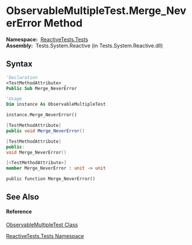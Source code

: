 # ObservableMultipleTest.Merge\_NeverError Method

**Namespace:**  [ReactiveTests.Tests](ReactiveTests.Tests\ReactiveTests.Tests.md)  
**Assembly:**  Tests.System.Reactive (in Tests.System.Reactive.dll)

## Syntax

```vb
'Declaration
<TestMethodAttribute> _
Public Sub Merge_NeverError
```

```vb
'Usage
Dim instance As ObservableMultipleTest

instance.Merge_NeverError()
```

```csharp
[TestMethodAttribute]
public void Merge_NeverError()
```

```c++
[TestMethodAttribute]
public:
void Merge_NeverError()
```

```fsharp
[<TestMethodAttribute>]
member Merge_NeverError : unit -> unit 
```

```jscript
public function Merge_NeverError()
```

## See Also

#### Reference

[ObservableMultipleTest Class](ObservableMultipleTest\ObservableMultipleTest.md)

[ReactiveTests.Tests Namespace](ReactiveTests.Tests\ReactiveTests.Tests.md)




